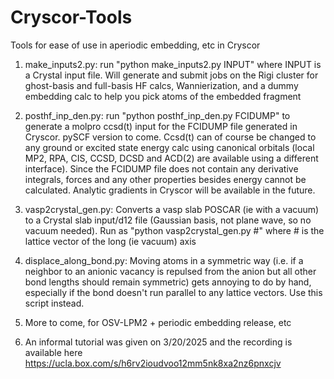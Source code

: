 # Cryscor-Tools
Tools for ease of use in aperiodic embedding, etc in Cryscor

1. make_inputs2.py: run "python make_inputs2.py INPUT" where INPUT is a Crystal input file. Will generate and submit jobs on the Rigi cluster for ghost-basis and full-basis HF calcs, Wannierization, and a dummy embedding calc to help you pick atoms of the embedded fragment

2. posthf_inp_den.py: run "python posthf_inp_den.py FCIDUMP" to generate a molpro ccsd(t) input for the FCIDUMP file generated in Cryscor. pySCF version to come. Ccsd(t) can of course be changed to any ground or excited state energy calc using canonical orbitals (local MP2, RPA, CIS, CCSD, DCSD and ACD(2) are available using a different interface). Since the FCIDUMP file does not contain any derivative integrals, forces and any other properties besides energy cannot be calculated. Analytic gradients in Cryscor will be available in the future.

3. vasp2crystal_gen.py: Converts a vasp slab POSCAR (ie with a vacuum) to a Crystal slab input/d12 file (Gaussian basis, not plane wave, so no vacuum needed). Run as "python vasp2crystal_gen.py #" where # is the lattice vector of the long (ie vacuum) axis

4. displace_along_bond.py: Moving atoms in a symmetric way (i.e. if a neighbor to an anionic vacancy is repulsed from the anion but all other bond lengths should remain symmetric) gets annoying to do by hand, especially if the bond doesn't run parallel to any lattice vectors. Use this script instead.

5. More to come, for OSV-LPM2 + periodic embedding release, etc

6. An informal tutorial was given on 3/20/2025 and the recording is available here https://ucla.box.com/s/h6rv2ioudvoo12mm5nk8xa2nz6pnxcjv

